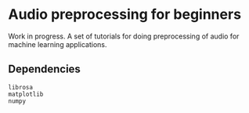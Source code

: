 # Audio preprocessing for beginners

Work in progress. A set of tutorials for doing preprocessing of audio for machine learning applications.

## Dependencies
`librosa` \
`matplotlib` \
`numpy`
